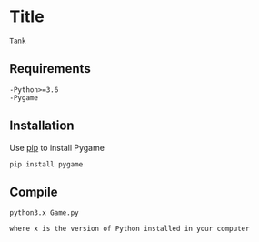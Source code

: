 # Title
    
    Tank

## Requirements

    -Python>=3.6
    -Pygame

## Installation 
   Use [pip](https://pip.pypa.io/en/stable/) to install Pygame

    pip install pygame 
    
## Compile 
    python3.x Game.py

    where x is the version of Python installed in your computer
